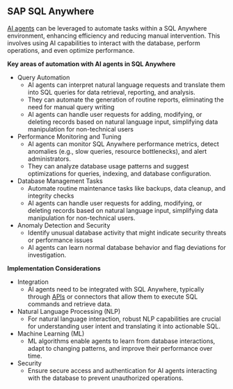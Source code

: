 ##
## SAP SQL Anywhere

[AI agents](sap-sql-anywhere-16-aia) can be leveraged to automate tasks within a SQL Anywhere environment, enhancing efficiency and reducing manual intervention. This involves using AI capabilities to interact with the database, perform operations, and even optimize performance.

__Key areas of automation with AI agents in SQL Anywhere__
 
- Query Automation
  - AI agents can interpret natural language requests and translate them into SQL queries for data retrieval, reporting, and analysis.
  - They can automate the generation of routine reports, eliminating the need for manual query writing
  - AI agents can handle user requests for adding, modifying, or deleting records based on natural language input, simplifying data manipulation for non-technical users
- Performance Monitoring and Tuning
  - AI agents can monitor SQL Anywhere performance metrics, detect anomalies (e.g., slow queries, resource bottlenecks), and alert administrators.
  - They can analyze database usage patterns and suggest optimizations for queries, indexing, and database configuration.
- Database Management Tasks
  - Automate routine maintenance tasks like backups, data cleanup, and integrity checks
  - AI agents can handle user requests for adding, modifying, or deleting records based on natural language input, simplifying data manipulation for non-technical users.
- Anomaly Detection and Security
  - Identify unusual database activity that might indicate security threats or performance issues
  - AI agents can learn normal database behavior and flag deviations for investigation.

__Implementation Considerations__

- Integration
  - AI agents need to be integrated with SQL Anywhere, typically through [APIs](ms-dynamics-365-aia/Readme.md) or connectors that allow them to execute SQL commands and retrieve data.
- Natural Language Processing (NLP)
  - For natural language interaction, robust NLP capabilities are crucial for understanding user intent and translating it into actionable SQL.
- Machine Learning (ML)
  - ML algorithms enable agents to learn from database interactions, adapt to changing patterns, and improve their performance over time.
- Security
  - Ensure secure access and authentication for AI agents interacting with the database to prevent unauthorized operations.
